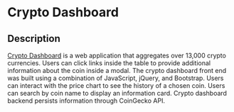 # Crypto Dashboard

## Description
 [Crypto Dashboard](https://gregrodriguezjr.github.io/crypto_dashboard_v2/) is a web application that aggregates over 13,000 crypto currencies. Users can click links inside the table to provide additional information about the coin inside a modal. The crypto dashboard front end was built using a combination of JavaScript, jQuery, and Bootstrap. Users can interact with the price chart to see the history of a chosen coin. Users can search by coin name to display an information card. Crypto dashboard backend persists information through CoinGecko API.